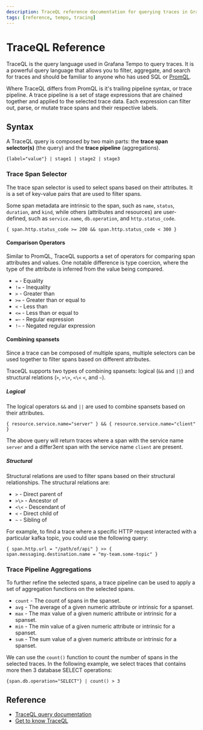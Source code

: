 ```yaml
---
description: TraceQL reference documentation for querying traces in Grafana Tempo.
tags: [reference, tempo, tracing]
---
```

# TraceQL Reference

TraceQL is the query language used in Grafana Tempo to query traces. It is a powerful query language that allows you to filter, aggregate, and search for traces and should be familiar to anyone who has used SQL or [PromQL](../../metrics/reference/promql.md).

Where TraceQL differs from PromQL is it's trailing pipeline syntax, or trace pipeline. A trace pipeline is a set of stage expressions that are chained together and applied to the selected trace data. Each expression can filter out, parse, or mutate trace spans and their respective labels.

## Syntax

A TraceQL query is composed by two main parts: the **trace span selector(s)** (the query) and the **trace pipeline** (aggregations).

```traceql
{label="value"} | stage1 | stage2 | stage3
```

### Trace Span Selector

The trace span selector is used to select spans based on their attributes. It is a set of key-value pairs that are used to filter spans.

Some span metadata are intrinsic to the span, such as `name`, `status`, `duration`, and `kind`, while others (attributes and resources) are user-defined, such as `service.name`, `db.operation`, and `http.status_code`.

```traceql
{ span.http.status_code >= 200 && span.http.status_code < 300 }
```

#### Comparison Operators

Similar to PromQL, TraceQL supports a set of operators for comparing span attributes and values. One notable difference is type coercion, where the type of the attribute is inferred from the value being compared.

- `=` - Equality
- `!=` - Inequality
- `>` - Greater than
- `>=` - Greater than or equal to
- `<` - Less than
- `<=` - Less than or equal to
- `=~` - Regular expression
- `!~` - Negated regular expression

#### Combining spansets

Since a trace can be composed of multiple spans, multiple selectors can be used together to filter spans based on different attributes.

TraceQL supports two types of combining spansets: logical (`&&` and `||`) and structural relations (`>`, `>\>`, `<\<` `<`, and `~`).

##### Logical

The logical operators `&&` and `||` are used to combine spansets based on their attributes.

```traceql
{ resource.service.name="server" } && { resource.service.name="client" }
```

The above query will return traces where a span with the service name `server` and a differ3ent span with the service name `client` are present.

##### Structural

Structural relations are used to filter spans based on their structural relationships. The structural relations are:

- `>` - Direct parent of
- `>\>` - Ancestor of
- `<\<` - Descendant of
- `<` - Direct child of
- `~` - Sibling of

For example, to find a trace where a specific HTTP request interacted with a particular kafka topic, you could use the following query:

```traceql
{ span.http.url = "/path/of/api" } >> { span.messaging.destination.name = "my-team.some-topic" }
```

### Trace Pipeline Aggregations

To further refine the selected spans, a trace pipeline can be used to apply a set of aggregation functions on the selected spans.

- `count` - The count of spans in the spanset.
- `avg` - The average of a given numeric attribute or intrinsic for a spanset.
- `max` - The max value of a given numeric attribute or intrinsic for a spanset.
- `min` - The min value of a given numeric attribute or intrinsic for a spanset.
- `sum` - The sum value of a given numeric attribute or intrinsic for a spanset.

We can use the `count()` function to count the number of spans in the selected traces. In the following example, we select traces that contains more then 3 database SELECT operations:

```traceql
{span.db.operation="SELECT"} | count() > 3
```

## Reference

- [TraceQL query documentation](https://grafana.com/docs/tempo/latest/traceql/)
- [Get to know TraceQL](https://grafana.com/blog/2023/02/07/get-to-know-traceql-a-powerful-new-query-language-for-distributed-tracing/)
